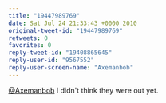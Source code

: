 ```yaml
---
title: "19447989769"
date: Sat Jul 24 21:33:43 +0000 2010
original-tweet-id: "19447989769"
retweets: 0
favorites: 0
reply-tweet-id: "19408865645"
reply-user-id: "9567552"
reply-user-screen-name: "Axemanbob"
---
```

<a href="https://twitter.com/Axemanbob">@Axemanbob</a> I didn't think they were out yet.
